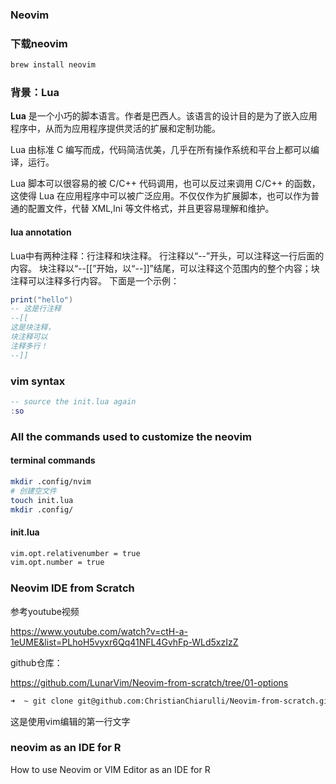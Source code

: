 ### Neovim

### 下载neovim

```bash
brew install neovim
```



### 背景：Lua

**Lua** 是一个小巧的脚本语言。作者是巴西人。该语言的设计目的是为了嵌入应用程序中，从而为应用程序提供灵活的扩展和定制功能。

Lua 由标准 C 编写而成，代码简洁优美，几乎在所有操作系统和平台上都可以编译，运行。

Lua 脚本可以很容易的被 C/C++ 代码调用，也可以反过来调用 C/C++ 的函数，这使得 Lua 在应用程序中可以被广泛应用。不仅仅作为扩展脚本，也可以作为普通的配置文件，代替 XML,Ini 等文件格式，并且更容易理解和维护。



#### lua annotation

Lua中有两种注释：行注释和块注释。
行注释以“--”开头，可以注释这一行后面的内容。
块注释以“--[[”开始，以“--]]”结尾，可以注释这个范围内的整个内容；块注释可以注释多行内容。
下面是一个示例：

```lua
print("hello")
-- 这是行注释
--[[
这是块注释，
块注释可以
注释多行！
--]]
```







### vim syntax

```lua
-- source the init.lua again
:so


```



### All the commands used to customize the neovim

#### terminal commands

```bash
mkdir .config/nvim
# 创建空文件
touch init.lua 
mkdir .config/
```

#### init.lua

```bash
vim.opt.relativenumber = true
vim.opt.number = true
```







### Neovim IDE from Scratch 

参考youtube视频

https://www.youtube.com/watch?v=ctH-a-1eUME&list=PLhoH5vyxr6Qq41NFL4GvhFp-WLd5xzIzZ

github仓库：

https://github.com/LunarVim/Neovim-from-scratch/tree/01-options

```bash
➜  ~ git clone git@github.com:ChristianChiarulli/Neovim-from-scratch.git ~/.config/nvim
```

这是使用vim编辑的第一行文字



### neovim as an IDE for R

How to use Neovim or VIM Editor as an IDE for R
